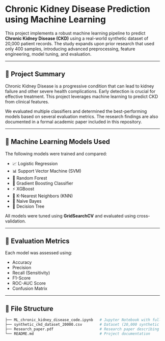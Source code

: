 # Chronic Kidney Disease Prediction using Machine Learning

This project implements a robust machine learning pipeline to predict **Chronic Kidney Disease (CKD)** using a real-world synthetic dataset of 20,000 patient records. The study expands upon prior research that used only 400 samples, introducing advanced preprocessing, feature engineering, model tuning, and evaluation.

---

## 📄 Project Summary

Chronic Kidney Disease is a progressive condition that can lead to kidney failure and other severe health complications. Early detection is crucial for effective treatment. This project leverages machine learning to predict CKD from clinical features.

We evaluated multiple classifiers and determined the best-performing models based on several evaluation metrics. The research findings are also documented in a formal academic paper included in this repository.

---

## 🧠 Machine Learning Models Used

The following models were trained and compared:

- 📈 Logistic Regression
- 📊 Support Vector Machine (SVM)
- 🌲 Random Forest
- 🌿 Gradient Boosting Classifier
- ⚡ XGBoost
- 🤝 K-Nearest Neighbors (KNN)
- 🧮 Naive Bayes
- 🌳 Decision Tree

All models were tuned using **GridSearchCV** and evaluated using cross-validation.

---

## 🧪 Evaluation Metrics

Each model was assessed using:

- Accuracy
- Precision
- Recall (Sensitivity)
- F1-Score
- ROC-AUC Score
- Confusion Matrix

---

## 📁 File Structure

```bash
├── ML_chronic_kidney_disease_code.ipynb   # Jupyter Notebook with full ML pipeline
├── synthetic_ckd_dataset_20000.csv        # Dataset (20,000 synthetic samples)
├── Research_paper.pdf                     # Research paper describing the methodology and results
└── README.md                              # Project documentation
